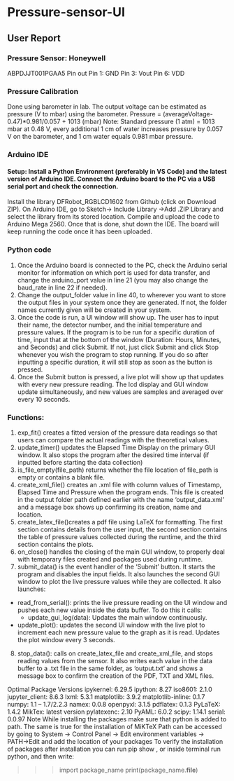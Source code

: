 # Pressure-sensor-UI
## User Report
### Pressure Sensor: Honeywell
 ABPDJJT001PGAA5
Pin out
Pin 1: GND
Pin 3: Vout
Pin 6: VDD
### Pressure Calibration
Done using barometer in lab. 
The output voltage can be estimated as pressure (V to mbar) using the barometer.
Pressure = (averageVoltage-0.47)*0.981/0.057 + 1013 (mbar)
Note: Standard pressure (1 atm) = 1013 mbar at 0.48 V, every additional 1 cm of water increases pressure by 0.057 V on the barometer, and 1 cm water equals 0.981 mbar pressure.
### Arduino IDE
#### Setup: Install a Python Environment (preferably in VS Code) and the latest version of Arduino IDE. Connect the Arduino board to the PC via a USB serial port and check the connection.
Install the library DFRobot_RGBLCD1602 from Github (click on Download ZIP). On Arduino IDE, go to Sketch→ Include Library →Add .ZIP Library and select the library from its stored location. 
Compile and upload the code to Arduino Mega 2560. Once that is done, shut down the IDE. The board will keep running the code once it has been uploaded.

### Python code
1. Once the Arduino board is connected to the PC, check the Arduino serial monitor for information on which port is used for data transfer, and change the arduino_port value in line 21 (you may also change the baud_rate in line 22 if needed).
2. Change the output_folder value in line 40, to wherever you want to store the output files in your system once they are generated. If not, the folder names currently given will be created in your system.
3. Once the code is run, a UI window will show up. The user has to input their name, the detector number, and the initial temperature and pressure values. If the program is to be run for a specific duration of time, input that at the bottom of the window (Duration: Hours, Minutes, and Seconds) and click Submit. If not, just click Submit and click Stop whenever you wish the program to stop running. If you do so after inputting a specific duration, it will still stop as soon as the button is pressed.
4. Once the Submit button is pressed, a live plot will show up that updates with every new pressure reading. The lcd display and GUI window update simultaneously, and new values are samples and averaged over every 10 seconds.
### Functions:
1. exp_fit() creates a fitted version of the pressure data readings so that users can compare the actual readings with the theoretical values.
2. update_timer() updates the Elapsed Time Display on the primary GUI window. It also stops the program after the desired time interval (if inputted before starting the data collection)
3. is_file_empty(file_path) returns whether the file location of file_path is empty or contains a blank file.
4. create_xml_file() creates an .xml file with column values of Timestamp, Elapsed Time and Pressure when the program ends. This file is created in the output folder path defined earlier with the name ‘output_data.xml’ and a message box shows up confirming its creation, name and location.
5. create_latex_file()creates a pdf file using LaTeX for formatting. The first section contains details from the user input, the second section contains the table of pressure values collected during the runtime, and the third section contains the plots.
6. on_close() handles the closing of the main GUI window, to properly deal with temporary files created and packages used during runtime.
7. submit_data() is the event handler of the ‘Submit’ button. It starts the program and disables the input fields. It also launches the second GUI window to plot the live pressure values while they are collected. It also launches:
- read_from_serial(): prints the live pressure reading on the UI window and pushes each new value inside the data buffer. To do this it calls:
  - update_gui_log(data): Updates the main window continuously.
- update_plot(): updates the second UI window with the live plot to increment each new pressure value to the graph as it is read. Updates the plot window every 3 seconds.
8. stop_data(): calls on create_latex_file and create_xml_file, and stops reading values from the sensor. It also writes each value in the data buffer to a .txt file in the same folder, as ‘output.txt’ and shows a message box to confirm the creation of the PDF, TXT and XML files.

 
Optimal Package Versions
ipykernel: 6.29.5
ipython: 8.27
iso8601: 2.1.0
jupyter_client: 8.6.3
lxml: 5.3.1
matplotlib: 3.9.2
matplotlib-inline: 0.1.7
numpy: 1.1 – 1.7/2.2.3
namex: 0.0.8
openpyxl: 3.1.5
pdflatex: 0.1.3
PyLaTeX: 1.4.2
MikTex: latest version
pylatexenc: 2.10
PyAML: 6.0.2
scipy: 1.14.1
serial: 0.0.97
Note
While installing the packages make sure that python is added to path.
The same is true for the installation of MiKTeX
Path can be accessed by going to System → Control Panel → Edit environment variables → PATH→Edit and add the location of your packages 
To verify the installation of packages after installation you can run pip show <packagename>, or inside terminal run python, and then write:
>>>import package_name
>>>print(package_name.__file__)
